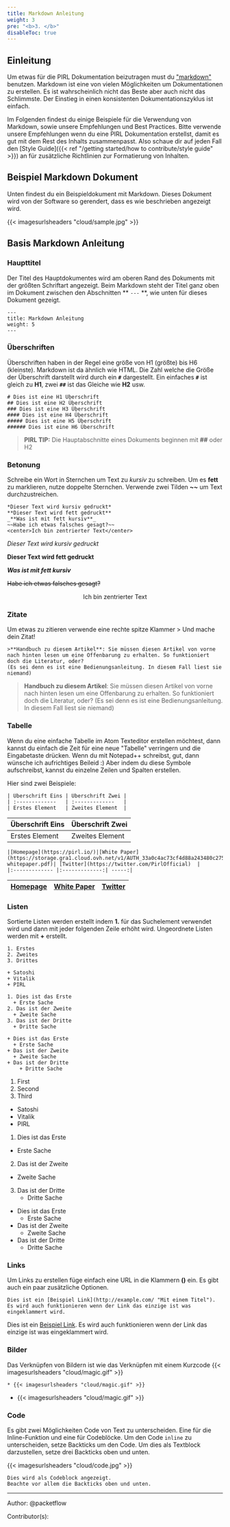 ```yaml
---
title: Markdown Anleitung
weight: 3
pre: "<b>3. </b>"
disableToc: true
---
```


## Einleitung

Um etwas für die PIRL Dokumentation beizutragen must du ["markdown"](https://daringfireball.net/projects/markdown/syntax) benutzen. Markdown ist eine von vielen Möglichkeiten um Dokumentationen zu erstellen. Es ist wahrscheinlich nicht das Beste aber auch nicht das Schlimmste. Der Einstieg in einen konsistenten Dokumentationszyklus ist einfach.

Im Folgenden findest du einige Beispiele für die Verwendung von Markdown, sowie unsere Empfehlungen und Best Practices. Bitte verwende unsere Empfehlungen wenn du eine PIRL Dokumentation erstellst, damit es gut mit dem Rest des Inhalts zusammenpasst. Also schaue dir auf jeden Fall den [Style Guide]({{< ref "/getting started/how to contribute/style guide" >}}) an für zusätzliche Richtlinien zur Formatierung von Inhalten.

## Beispiel Markdown Dokument

Unten findest du ein Beispieldokument mit Markdown. Dieses Dokument wird von der Software so gerendert, dass es wie beschrieben angezeigt wird.


{{< imagesurlsheaders "cloud/sample.jpg" >}}


## Basis Markdown Anleitung

### Haupttitel

Der Titel des Hauptdokumentes wird am oberen Rand des Dokuments mit der größten Schriftart angezeigt. Beim Markdown steht der Titel ganz oben im Dokument zwischen den Abschnitten ** `---` **, wie unten für dieses Dokument gezeigt.

```
---
title: Markdown Anleitung
weight: 5
---
```

### Überschriften

Überschriften haben in der Regel eine größe von H1 (größte) bis H6 (kleinste). Markdown ist da ähnlich wie HTML. Die Zahl welche die Größe der Überschrift darstellt wird durch ein **`#`** dargestellt. Ein einfaches **`#`** ist gleich zu **H1**, zwei **`##`** ist das Gleiche wie **H2** usw.

```
# Dies ist eine H1 Überschrift
## Dies ist eine H2 Überschrift
### Dies ist eine H3 Überschrift
#### Dies ist eine H4 Überschrift
##### Dies ist eine H5 Überschrift
###### Dies ist eine H6 Überschrift
```

> **PIRL TIP:** Die Hauptabschnitte eines Dokuments beginnen mit **##** oder H2

### Betonung

Schreibe ein Wort in Sternchen um Text zu *kursiv* zu schreiben. Um es **fett** zu marklieren, nutze doppelte Sternchen. Verwende zwei Tilden **~~** um Text durchzustreichen.

```
*Dieser Text wird kursiv gedruckt*
**Dieser Text wird fett gedruckt**
_**Was ist mit fett kursiv**_
~~Habe ich etwas falsches gesagt?~~
<center>Ich bin zentrierter Text</center>
```

*Dieser Text wird kursiv gedruckt*

**Dieser Text wird fett gedruckt**

_**Was ist mit fett kursiv**_

~~Habe ich etwas falsches gesagt?~~

<center>Ich bin zentrierter Text</center>

### Zitate

Um etwas zu zitieren verwende eine rechte spitze Klammer > Und mache dein Zitat!
```
>**Handbuch zu diesem Artikel**: Sie müssen diesen Artikel von vorne nach hinten lesen um eine Offenbarung zu erhalten. So funktioniert doch die Literatur, oder?
(Es sei denn es ist eine Bedienungsanleitung. In diesem Fall liest sie niemand)
```
>**Handbuch zu diesem Artikel**: Sie müssen diesen Artikel von vorne nach hinten lesen um eine Offenbarung zu erhalten. So funktioniert doch die Literatur, oder?
(Es sei denn es ist eine Bedienungsanleitung. In diesem Fall liest sie niemand)


### Tabelle
Wenn du eine einfache Tabelle im Atom Texteditor erstellen möchtest, dann kannst du einfach die Zeit für eine neue "Tabelle" verringern und die Eingabetaste drücken. Wenn du mit Notepad++ schreibst, gut, 
dann wünsche ich aufrichtiges Beileid :) Aber indem du diese Symbole aufschreibst, kannst du einzelne Zeilen und Spalten erstellen.

Hier sind zwei Beispiele:


```
| Überschrift Eins | Überschrift Zwei |
| :-------------   | :-------------   |
| Erstes Element   | Zweites Element  |
```
| Überschrift Eins | Überschrift Zwei |
| :-------------   | :-------------   |
| Erstes Element   | Zweites Element  |



```
|[Homepage](https://pirl.io/)|[White Paper](https://storage.gra1.cloud.ovh.net/v1/AUTH_33a0c4ac73cf4d88a243480c275be8ac/pirl/pirl-whitepaper.pdf)| [Twitter](https://twitter.com/PirlOfficial)  |
|:------------- |:-------------:| -----:|

```
|[Homepage](https://pirl.io/)|[White Paper](https://storage.gra1.cloud.ovh.net/v1/AUTH_33a0c4ac73cf4d88a243480c275be8ac/pirl/pirl-whitepaper.pdf)| [Twitter](https://twitter.com/PirlOfficial)  |
|:------------- |:-------------:| -----:|



### Listen

Sortierte Listen werden erstellt indem **1.** für das Suchelement verwendet wird und dann mit jeder folgenden Zeile erhöht wird. Ungeordnete Listen werden mit **+** erstellt.

```
1. Erstes
2. Zweites
3. Drittes

+ Satoshi
+ Vitalik
+ PIRL

1. Dies ist das Erste
  + Erste Sache
2. Das ist der Zweite
  + Zweite Sache
3. Das ist der Dritte
  + Dritte Sache

+ Dies ist das Erste
  + Erste Sache
+ Das ist der Zweite
  + Zweite Sache
+ Das ist der Dritte
    + Dritte Sache
```

1. First
2. Second
3. Third

+ Satoshi
+ Vitalik
+ PIRL

1. Dies ist das Erste
  + Erste Sache
2. Das ist der Zweite
  + Zweite Sache
3. Das ist der Dritte
    + Dritte Sache

+ Dies ist das Erste
  + Erste Sache
+ Das ist der Zweite
  + Zweite Sache
+ Das ist der Dritte
    + Dritte Sache

### Links

Um Links zu erstellen füge einfach eine URL in die Klammern **()** ein. Es gibt auch ein paar zusätzliche Optionen.

```
Dies ist ein [Beispiel Link](http://example.com/ "Mit einem Titel"). Es wird auch funktionieren wenn der Link das einzige ist was eingeklammert wird.
```

Dies ist ein [Beispiel Link](http://example.com/ "Mit einem Titel"). Es wird auch funktionieren wenn der Link das einzige ist was eingeklammert wird.

### Bilder

Das Verknüpfen von Bildern ist wie das Verknüpfen mit einem Kurzcode {{< imagesurlsheaders "cloud/magic.gif" >}}

```
* {{< imagesurlsheaders "cloud/magic.gif" >}}
```

* {{< imagesurlsheaders "cloud/magic.gif" >}}


### Code

Es gibt zwei Möglichkeiten Code von Text zu unterscheiden. Eine für die Inline-Funktion und eine für Codeblöcke. Um den Code `inline` zu unterscheiden, setze Backticks um den Code. Um dies als Textblock darzustellen, setze drei Backticks oben und unten.


{{< imagesurlsheaders "cloud/code.jpg" >}}


```
Dies wird als Codeblock angezeigt.
Beachte vor allem die Backticks oben und unten.
```

---
Author:
@packetflow

Contributor(s):  